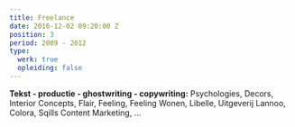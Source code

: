 ```yaml
---
title: Freelance
date: 2016-12-02 09:20:00 Z
position: 3
period: 2009 - 2012
type:
  werk: true
  opleiding: false
---
```


**Tekst - productie - ghostwriting - copywriting:** Psychologies, Decors, Interior Concepts, Flair, Feeling, Feeling Wonen, Libelle, Uitgeverij Lannoo, Colora, Sqills Content Marketing, ...